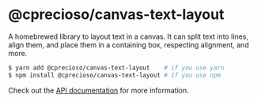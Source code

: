 # @cprecioso/canvas-text-layout

A homebrewed library to layout text in a canvas.
It can split text into lines, align them, and
place them in a containing box, respecting alignment,
and more.

```sh
$ yarn add @cprecioso/canvas-text-layout    # if you use yarn
$ npm install @cprecioso/canvas-text-layout # if you use npm
```

Check out the [API documentation](https://cprecioso.github.io/canvas-text-layout/modules.html) for more information.
